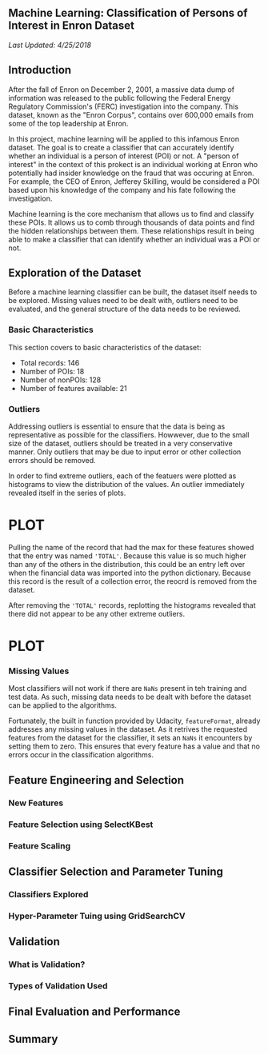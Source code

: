 ## Machine Learning: Classification of Persons of Interest in Enron Dataset
_Last Updated: 4/25/2018_

## Introduction
After the fall of Enron on December 2, 2001, a massive data dump of information was released to the public following the Federal Energy Regulatory Commission's (FERC) investigation into the company. This dataset, known as the "Enron Corpus", contains over 600,000 emails from some of the top leadership at Enron.

In this project, machine learning will be applied to this infamous Enron dataset. The goal is to create a classifier that can accurately identify whether an individual is a person of interest (POI) or not. A "person of interest" in the context of this prokect is an individual working at Enron who potentially had insider knowledge on the fraud that was occuring at Enron. For example, the CEO of Enron, Jefferey Skilling, would be considered a POI based upon his knowledge of the company and his fate following the investigation.

Machine learning is the core mechanism that allows us to find and classify these POIs. It allows us to comb through thousands of data points and find the hidden relationships between them. These relationships result in being able to make a classifier that can identify whether an individual was a POI or not.

## Exploration of the Dataset
Before a machine learning classifier can be built, the dataset itself needs to be explored. Missing values need to be dealt with, outliers need to be evaluated, and the general structure of the data needs to be reviewed. 

### Basic Characteristics
This section covers to basic characteristics of the dataset:
* Total records: 146
* Number of POIs: 18
* Number of nonPOIs: 128
* Number of features available: 21

### Outliers
Addressing outliers is essential to ensure that the data is being as representative as possible for the classifiers. Howwever, due to the small size of the dataset, outliers should be treated in a very conservative manner. Only outliers that may be due to input error or other collection errors should be removed. 

In order to find extreme outliers, each of the featuers were plotted as histograms to view the distribution of the values. An outlier immediately revealed itself in the series of plots. 

# PLOT

Pulling the name of the record that had the max for these features showed that the entry was named `'TOTAL'`. Because this value is so much higher than any of the others in the distribution, this could be an entry left over when the financial data was imported into the python dictionary.  Because this record is the result of a collection error, the reocrd is removed from the dataset.

After removing the `'TOTAL'` records, replotting the histograms revealed that there did not appear to be any other extreme outliers.

# PLOT

### Missing Values
Most classifiers will not work if there are `NaNs` present in teh training and test data. As such, missing data needs to be dealt with before the dataset can be applied to the algorithms. 

Fortunately, the built in function provided by Udacity, `featureFormat`, already addresses any missing values in the dataset. As it retrives the requested features from the dataset for the classifier, it sets an `NaNs` it encounters by setting them to zero. This ensures that every feature has a value and that no errors occur in the classification algorithms.

## Feature Engineering and Selection
### New Features
### Feature Selection using SelectKBest
### Feature Scaling

## Classifier Selection and Parameter Tuning
### Classifiers Explored
### Hyper-Parameter Tuing using GridSearchCV

## Validation
### What is Validation?
### Types of Validation Used

## Final Evaluation and Performance

## Summary
